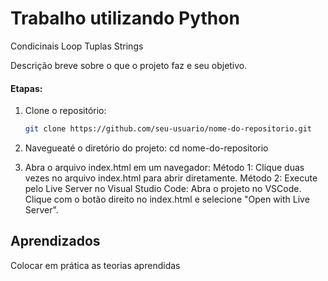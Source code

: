 
# Trabalho utilizando Python

Condicinais
Loop
Tuplas
Strings

Descrição breve sobre o que o projeto faz e seu objetivo.


#### Etapas:
1. Clone o repositório:
   ```bash
   git clone https://github.com/seu-usuario/nome-do-repositorio.git

2. Navegueaté o diretório do projeto:
 cd nome-do-repositorio

3. Abra o arquivo index.html em um navegador:
Método 1: Clique duas vezes no arquivo index.html para abrir diretamente.
Método 2: Execute pelo Live Server no Visual Studio Code:
Abra o projeto no VSCode.
Clique com o botão direito no index.html e selecione "Open with Live Server".



## Aprendizados

Colocar em prática as teorias aprendidas
